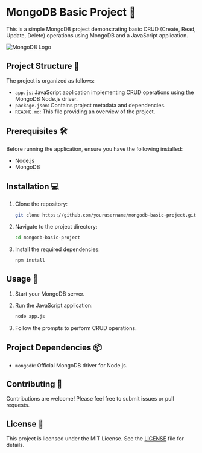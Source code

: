 # MongoDB Basic Project 🚀

This is a simple MongoDB project demonstrating basic CRUD (Create, Read, Update, Delete) operations using MongoDB and a JavaScript application.

![MongoDB Logo](https://miro.medium.com/v2/resize:fit:1200/0*235QCp2DjFNdxhiu.png)

## Project Structure 📂

The project is organized as follows:

- `app.js`: JavaScript application implementing CRUD operations using the MongoDB Node.js driver.
- `package.json`: Contains project metadata and dependencies.
- `README.md`: This file providing an overview of the project.

## Prerequisites 🛠️

Before running the application, ensure you have the following installed:

- Node.js
- MongoDB

## Installation 💻

1. Clone the repository:

    ```bash
    git clone https://github.com/yourusername/mongodb-basic-project.git
    ```

2. Navigate to the project directory:

    ```bash
    cd mongodb-basic-project
    ```

3. Install the required dependencies:

    ```bash
    npm install
    ```

## Usage 🚀

1. Start your MongoDB server.

2. Run the JavaScript application:

    ```bash
    node app.js
    ```

3. Follow the prompts to perform CRUD operations.

## Project Dependencies 📦

- `mongodb`: Official MongoDB driver for Node.js.

## Contributing 🤝

Contributions are welcome! Please feel free to submit issues or pull requests.

## License 📄

This project is licensed under the MIT License. See the [LICENSE](LICENSE) file for details.

